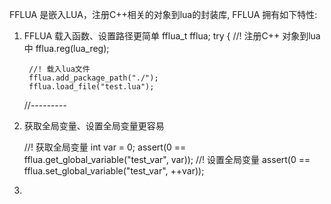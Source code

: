 FFLUA 是嵌入LUA，注册C++相关的对象到lua的封装库, FFLUA 拥有如下特性:
1. FFLUA 载入函数、设置路径更简单
    fflua_t fflua;
    try 
    {
        //! 注册C++ 对象到lua中
        fflua.reg(lua_reg);
        
        //! 载入lua文件
        fflua.add_package_path("./");
        fflua.load_file("test.lua");
    //---------
2. 获取全局变量、设置全局变量更容易
    
    //! 获取全局变量
    int var = 0;
    assert(0 == fflua.get_global_variable("test_var", var));
    //! 设置全局变量
    assert(0 == fflua.set_global_variable("test_var", ++var));
3. 
